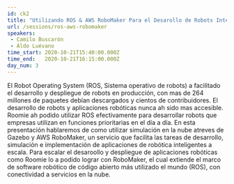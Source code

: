 ```yaml
---
id: ck2
title: "Utilizando ROS & AWS RoboMaker Para el Desarollo de Robots Intelligentes"
url: /sessions/ros-aws-robomaker
speakers:
 - Camilo Buscarón
 - Aldo Luévano
time_start: 2020-10-21T15:40:00.000Z
time_end:   2020-10-21T16:15:00.000Z
day_num: 3
---
```


El Robot Operating System (ROS, Sistema operativo de robots) a facilitado el desarrollo y despliegue de robots en producción, con mas de 264 millones de paquetes debían descargados y cientos de contribuidores. El desarrollo de robots y aplicaciones robóticas nunca ah sido mas accesible. Roomie ah podido utilizar ROS efectivamente para desarrollar robots que empresas utilizan en funciones prioritarias en el día a día. En esta presentación hablaremos de como utilizar simulación en la nube atreves de Gazebo y AWS RoboMaker, un servicio que facilita las tareas de desarrollo, simulación e implementación de aplicaciones de robótica inteligentes a escala. Para escalar el desaroollo y despliegue de aplicaciones robóticas como Roomie lo a podido lograr con RoboMaker, el cual extiende el marco de software robótico de código abierto más utilizado el mundo (ROS), con conectividad a servicios en la nube.